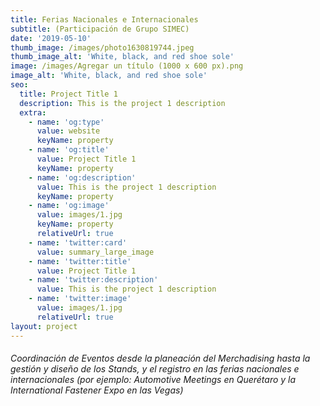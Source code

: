 ```yaml
---
title: Ferias Nacionales e Internacionales
subtitle: (Participación de Grupo SIMEC)
date: '2019-05-10'
thumb_image: /images/photo1630819744.jpeg
thumb_image_alt: 'White, black, and red shoe sole'
image: /images/Agregar un título (1000 x 600 px).png
image_alt: 'White, black, and red shoe sole'
seo:
  title: Project Title 1
  description: This is the project 1 description
  extra:
    - name: 'og:type'
      value: website
      keyName: property
    - name: 'og:title'
      value: Project Title 1
      keyName: property
    - name: 'og:description'
      value: This is the project 1 description
      keyName: property
    - name: 'og:image'
      value: images/1.jpg
      keyName: property
      relativeUrl: true
    - name: 'twitter:card'
      value: summary_large_image
    - name: 'twitter:title'
      value: Project Title 1
    - name: 'twitter:description'
      value: This is the project 1 description
    - name: 'twitter:image'
      value: images/1.jpg
      relativeUrl: true
layout: project
---
```

###### Coordinación de Eventos desde la planeación del Merchadising hasta&#xA;la gestión y diseño de los Stands, y el registro en las ferias nacionales&#xA;e internacionales (por ejemplo: Automotive Meetings en Querétaro y&#xA;la International Fastener Expo en las Vegas)
